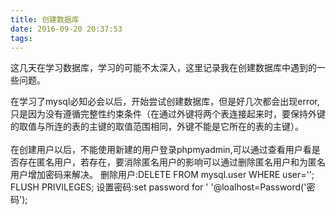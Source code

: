 ```yaml
---
title: 创建数据库
date: 2016-09-20 20:37:53
tags:
---
```

<p>这几天在学习数据库，学习的可能不太深入，这里记录我在创建数据库中遇到的一些问题。</p>
在学习了mysql必知必会以后，开始尝试创建数据库，但是好几次都会出现error,只是因为没有遵循完整性约束条件（在通过外键将两个表连接起来时，要保持外键的取值与所连的表的主键的取值范围相同，外键不能是它所在的表的主键）。
<br /><br />
在创建用户以后，不能使用新建的用户登录phpmyadmin,可以通过查看用户看是否存在匿名用户，若存在，要消除匿名用户的影响可以通过删除匿名用户和为匿名用户增加密码来解决。
删除用户:DELETE FROM mysql.user WHERE user='';
         FLUSH PRIVILEGES;
设置密码:set password for ' '@loalhost=Password('密码');